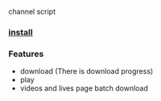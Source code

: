 channel script
### [install](https://github.com/bambooGHT/channel-script/raw/main/dist/channel-script.user.js)

### Features

- download (There is download progress)
- play 
- videos and lives page batch download
